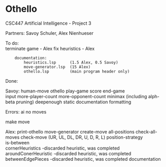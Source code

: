# Othello
CSC447 Artificial Intelligence - Project 3

Partners: Savoy Schuler, Alex Nienhueser

To do:	
		terminate game		- Alex
		fix heuristics		- Alex
		
		documentation:
			heuristics.lsp		(1.5 Alex, 0.5 Savoy)
			move-generator.lsp	(15 Alex)
			othello.lsp 		(main program header only)
			
Done:

Savoy: 	human-move
	othello
	play-game
	score
	end-game	
	input
	more-player-count
	more-opponent-count
	minimax (including alph-beta pruning)
	deepenough
	static
	documentation 
	formatting


Errors: ai no moves

make move

Alex:	print-othello
	move-generator
	create-move
	all-positions
	check-all-moves
	check-move (UR, UL, DL, DR, U, D, R, L) 
	position-strategy	
	is-between	
	cornerHeuristics		-discarded heuristic, was completed
	aroundConerHeuristic	-discarded heuristic, was completed	
	betweenEdgePieces		-discarded heuristic, was completed
	documentation

